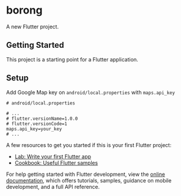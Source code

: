 # borong

A new Flutter project.

## Getting Started

This project is a starting point for a Flutter application.

## Setup

Add Google Map key on `android/local.properties` with `maps.api_key`
```properties
# android/local.properties

# ...
# flutter.versionName=1.0.0
# flutter.versionCode=1
maps.api_key=your_key
# ...
```

A few resources to get you started if this is your first Flutter project:

- [Lab: Write your first Flutter app](https://docs.flutter.dev/get-started/codelab)
- [Cookbook: Useful Flutter samples](https://docs.flutter.dev/cookbook)

For help getting started with Flutter development, view the
[online documentation](https://docs.flutter.dev/), which offers tutorials,
samples, guidance on mobile development, and a full API reference.
